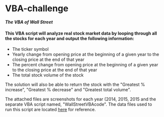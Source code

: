 # VBA-challenge
***The VBA of Wall Street***

#### This VBA script will analyze real stock market data by looping through all the stocks for each year and output the following information:
<ul>
<li>The ticker symbol</li>
<li>Yearly change from opening price at the beginning of a given year to the closing price at the end of that year</li>
<li>The percent change from opening price at the beginning of a given year to the closing price at the end of that year</li>
<li>The total stock volume of the stock</li>
</ul>

The solution will also be able to return the stock with the "Greatest % increase", "Greatest % decrease" and "Greatest total volume".

The attached files are screenshots for each year (2014, 2015, 2015 and the separate VBA script named, "WallStreetVBAcode". The data files used to run this script are located [here](https://columbia.bootcampcontent.com/columbia-bootcamp/cu-nyc-data-pt-11-2020-u-c/tree/master/02-Homework/02-VBA-Scripting/Instructions/Resources) for reference. 
